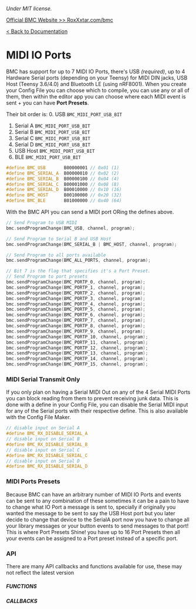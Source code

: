*Under MIT license.*

[Official BMC Website >> RoxXxtar.com/bmc](https://www.roxxxtar.com/bmc)

[< Back to Documentation](README.md)

# MIDI IO Ports
BMC has support for up to 7 MIDI IO Ports, there's USB *(required)*, up to 4 Hardware Serial ports (depending on your Teensy) for MIDI DIN jacks, USB Host (Teensy 3.6/4.0) and Bluetooth LE (using nRF8001).
When you create your Config File you can choose which to compile, you can use any or all of them, then within the editor app you can choose where each MIDI event is sent + you can have **Port Presets**.

Their bit order is:
0. USB `BMC_MIDI_PORT_USB_BIT`
1. Serial A `BMC_MIDI_PORT_USB_BIT`
2. Serial B `BMC_MIDI_PORT_USB_BIT`
3. Serial C `BMC_MIDI_PORT_USB_BIT`
4. Serial D `BMC_MIDI_PORT_USB_BIT`
5. USB Host `BMC_MIDI_PORT_USB_BIT`
6. BLE `BMC_MIDI_PORT_USB_BIT`

```c++
#define BMC_USB       B00000001 // 0x01 (1)
#define BMC_SERIAL_A  B00000010 // 0x02 (2)
#define BMC_SERIAL_B  B00000100 // 0x04 (4)
#define BMC_SERIAL_C  B00001000 // 0x08 (8)
#define BMC_SERIAL_D  B00010000 // 0x10 (16)
#define BMC_HOST      B00100000 // 0x20 (32)
#define BMC_BLE       B01000000 // 0x40 (64)
```

With the BMC API you can send a MIDI port ORing the defines above.

```c++
// Send Program to USB MIDI
bmc.sendProgramChange(BMC_USB, channel, program);

// Send Program to Serial B and USB Host
bmc.sendProgramChange(BMC_SERIAL_B | BMC_HOST, channel, program);

// Send Program to all ports available
bmc.sendProgramChange(BMC_ALL_PORTS, channel, program);

// Bit 7 is the flag that specifies it's a Port Preset.
// Send Program to port presets
bmc.sendProgramChange(BMC_PORTP_0, channel, program);
bmc.sendProgramChange(BMC_PORTP_1, channel, program);
bmc.sendProgramChange(BMC_PORTP_2, channel, program);
bmc.sendProgramChange(BMC_PORTP_3, channel, program);
bmc.sendProgramChange(BMC_PORTP_4, channel, program);
bmc.sendProgramChange(BMC_PORTP_5, channel, program);
bmc.sendProgramChange(BMC_PORTP_6, channel, program);
bmc.sendProgramChange(BMC_PORTP_7, channel, program);
bmc.sendProgramChange(BMC_PORTP_8, channel, program);
bmc.sendProgramChange(BMC_PORTP_9, channel, program);
bmc.sendProgramChange(BMC_PORTP_10, channel, program);
bmc.sendProgramChange(BMC_PORTP_11, channel, program);
bmc.sendProgramChange(BMC_PORTP_12, channel, program);
bmc.sendProgramChange(BMC_PORTP_13, channel, program);
bmc.sendProgramChange(BMC_PORTP_14, channel, program);
bmc.sendProgramChange(BMC_PORTP_15, channel, program);
```

### MIDI Serial Transmit Only
If you only plan on having a Serial MIDI Out on any of the 4 Serial MIDI Ports you can block reading from them to prevent receiving junk data. This is done with a define in your Config File, you can disable the Serial MIDI input for any of the Serial ports with their respective define. This is also available with the Config File Maker.

```c++
// disable input on Serial A
#define BMC_RX_DISABLE_SERIAL_A
// disable input on Serial B
#define BMC_RX_DISABLE_SERIAL_B
// disable input on Serial C
#define BMC_RX_DISABLE_SERIAL_C
// disable input on Serial D
#define BMC_RX_DISABLE_SERIAL_D
```


### MIDI Ports Presets
Because BMC can have an arbitrary number of MIDI IO Ports and events can be sent to any combination of these sometimes it can be a pain to have to change what IO Port a message is sent to, specially if originally you wanted the message to be sent to say the USB Host port but you later decide to change that device to the SerialA port now you have to change all your library messages or your button events to send messages to that port! This is where Port Presets Shine! you have up to 16 Port Presets then all your events can be assigned to a Port preset instead of a specific port.

### API
There are many API callbacks and functions available for use, these may not reflect the latest version

##### FUNCTIONS

##### CALLBACKS
